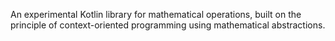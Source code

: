 An experimental Kotlin library for mathematical operations, built on the principle of context-oriented programming using mathematical abstractions.
